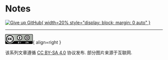 # Notes

[![Give up GitHub](https://sfconservancy.org/img/GiveUpGitHub.png){ width=20% style="display: block; margin: 0 auto" }](https://sfconservancy.org/GiveUpGitHub/)

---

![License](./assets/LICENSE.png){ align=right }

该系列文章遵循 [CC BY-SA 4.0] 协议发布. 部分图片来源于互联网.  

[CC BY-SA 4.0]: https://creativecommons.org/licenses/by-sa/4.0/deed.zh
